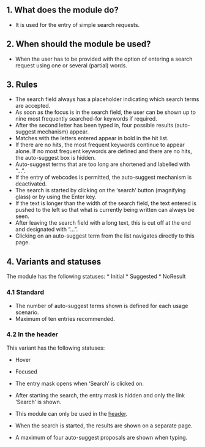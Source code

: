 ## 1. What does the module do?
* It is used for the entry of simple search requests.


## 2. When should the module be used?
* When the user has to be provided with the option of entering a search request using one or several (partial) words.


## 3. Rules
* The search field always has a placeholder indicating which search terms are accepted.
* As soon as the focus is in the search field, the user can be shown up to nine most frequently searched-for keywords if required.
* After the second letter has been typed in, four possible results (auto-suggest mechanism) appear.
* Matches with the letters entered appear in bold in the hit list.
* If there are no hits, the most frequent keywords continue to appear alone. If no most frequent keywords are defined and there are no hits, the auto-suggest box is hidden.
* Auto-suggest terms that are too long are shortened and labelled with “…”.
* If the entry of webcodes is permitted, the auto-suggest mechanism is deactivated.
* The search is started by clicking on the ‘search’ button (magnifying glass) or by using the Enter key.
* If the text is longer than the width of the search field, the text entered is pushed to the left so that what is currently being written can always be seen.
* After leaving the search field with a long text, this is cut off at the end and designated with “…”.
* Clicking on an auto-suggest term from the list navigates directly to this page.


## 4. Variants and statuses
The module has the following statuses: * Initial * Suggested * NoResult

### 4.1 Standard
* The number of auto-suggest terms shown is defined for each usage scenario.
* Maximum of ten entries recommended.

### 4.2 In the header
This variant has the following statuses:
* Hover
* Focused

* The entry mask opens when ‘Search’ is clicked on.
* After starting the search, the entry mask is hidden and only the link ‘Search’ is shown.
* This module can only be used in the [header](https://digital.sbb.ch/de/webapps/modules/header).
* When the search is started, the results are shown on a separate page.
* A maximum of four auto-suggest proposals are shown when typing.
